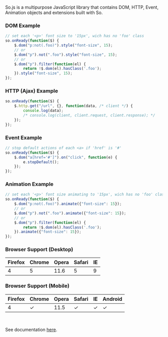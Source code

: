 So.js is a multipurpose JavaScript library that contains DOM, HTTP, Event, Animation objects and extensions built with So.

### DOM Example
```js
// set each '<p>' font size to '15px', wich has no 'foo' class
so.onReady(function($) {
    $.dom("p:not(.foo)").style("font-size", 15);
    // or
    $.dom("p").not(".foo").style("font-size", 15);
    // or
    $.dom("p").filter(function(el) {
        return !$.dom(el).hasClass('.foo');
    }).style("font-size", 15);
});
```

### HTTP (Ajax) Example
```js
so.onReady(function($) {
    $.http.get("/url", {}, function(data, /* client */) {
        console.log(data);
        /* console.log(client, client.request, client.response); */
    });
});
```

### Event Example
```js
// stop default actions of each <a> if 'href' is '#'
so.onReady(function($) {
    $.dom("a[href='#']").on("click", function(e) {
        e.stopDefault();
    });
});
```

### Animation Example
```js
// set each '<p>' font size animating to '15px', wich has no 'foo' class
so.onReady(function($) {
    $.dom("p:not(.foo)").animate({"font-size": 15});
    // or
    $.dom("p").not(".foo").animate({"font-size": 15});
    // or
    $.dom("p").filter(function(el) {
        return !$.dom(el).hasClass('.foo');
    }).animate({"font-size": 15});
});
```

### Browser Support (Desktop)

| Firefox | Chrome | Opera | Safari | IE  |
| ------- | ------ | ----- | ------ | --- |
| 4       | 5      | 11.6  | 5      | 9   |

### Browser Support (Mobile)

| Firefox | Chrome | Opera | Safari | IE  | Android |
| ------- | ------ | ----- | ------ | --- | ------- |
| 4       | ✓      | 11.5  | ✓      | ✓   | ✓       |

<br>

See documentation [here](https://github.com/okerem/so/wiki).
